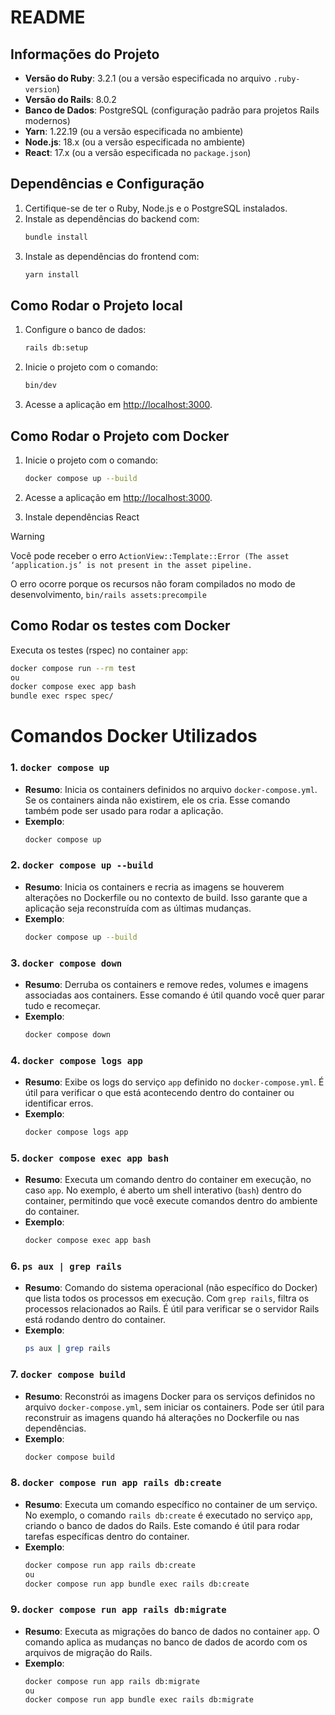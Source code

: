 # README
## Informações do Projeto

- **Versão do Ruby**: 3.2.1 (ou a versão especificada no arquivo `.ruby-version`)
- **Versão do Rails**: 8.0.2
- **Banco de Dados**: PostgreSQL (configuração padrão para projetos Rails modernos)
- **Yarn**: 1.22.19 (ou a versão especificada no ambiente)
- **Node.js**: 18.x (ou a versão especificada no ambiente)
- **React**: 17.x (ou a versão especificada no `package.json`)

## Dependências e Configuração

1. Certifique-se de ter o Ruby, Node.js e o PostgreSQL instalados.
2. Instale as dependências do backend com:
    ```bash
    bundle install
    ```
3. Instale as dependências do frontend com:
    ```bash
    yarn install
    ```

## Como Rodar o Projeto local

1. Configure o banco de dados:
    ```bash
    rails db:setup
    ```
2. Inicie o projeto com o comando:
    ```bash
    bin/dev
    ```
3. Acesse a aplicação em [http://localhost:3000](http://localhost:3000).

## Como Rodar o Projeto com Docker

1. Inicie o projeto com o comando:
    ```bash
    docker compose up --build
    ```
2. Acesse a aplicação em [http://localhost:3000](http://localhost:3000).

3. Instale dependências React

> [!WARNING]
> Você pode receber o erro `ActionView::Template::Error (The asset ‘application.js’ is not present in the asset pipeline.`
>
> O erro ocorre porque os recursos não foram compilados no modo de desenvolvimento, `bin/rails assets:precompile`

## Como Rodar os testes com Docker

Executa os testes (rspec) no container `app`:
  ```bash
  docker compose run --rm test
  ou
  docker compose exec app bash
  bundle exec rspec spec/
  ```

# Comandos Docker Utilizados

### 1. `docker compose up`
- **Resumo**: Inicia os containers definidos no arquivo `docker-compose.yml`. Se os containers ainda não existirem, ele os cria. Esse comando também pode ser usado para rodar a aplicação.
- **Exemplo**: 
  ```bash
  docker compose up
  ```

### 2. `docker compose up --build`
- **Resumo**: Inicia os containers e recria as imagens se houverem alterações no Dockerfile ou no contexto de build. Isso garante que a aplicação seja reconstruída com as últimas mudanças.
- **Exemplo**:
  ```bash
  docker compose up --build
  ```

### 3. `docker compose down`
- **Resumo**: Derruba os containers e remove redes, volumes e imagens associadas aos containers. Esse comando é útil quando você quer parar tudo e recomeçar.
- **Exemplo**:
  ```bash
  docker compose down
  ```

### 4. `docker compose logs app`
- **Resumo**: Exibe os logs do serviço `app` definido no `docker-compose.yml`. É útil para verificar o que está acontecendo dentro do container ou identificar erros.
- **Exemplo**:
  ```bash
  docker compose logs app
  ```

### 5. `docker compose exec app bash`
- **Resumo**: Executa um comando dentro do container em execução, no caso `app`. No exemplo, é aberto um shell interativo (`bash`) dentro do container, permitindo que você execute comandos dentro do ambiente do container.
- **Exemplo**:
  ```bash
  docker compose exec app bash
  ```

### 6. `ps aux | grep rails`
- **Resumo**: Comando do sistema operacional (não específico do Docker) que lista todos os processos em execução. Com `grep rails`, filtra os processos relacionados ao Rails. É útil para verificar se o servidor Rails está rodando dentro do container.
- **Exemplo**:
  ```bash
  ps aux | grep rails
  ```

### 7. `docker compose build`
- **Resumo**: Reconstrói as imagens Docker para os serviços definidos no arquivo `docker-compose.yml`, sem iniciar os containers. Pode ser útil para reconstruir as imagens quando há alterações no Dockerfile ou nas dependências.
- **Exemplo**:
  ```bash
  docker compose build
  ```

### 8. `docker compose run app rails db:create`
- **Resumo**: Executa um comando específico no container de um serviço. No exemplo, o comando `rails db:create` é executado no serviço `app`, criando o banco de dados do Rails. Este comando é útil para rodar tarefas específicas dentro do container.
- **Exemplo**:
  ```bash
  docker compose run app rails db:create
  ou
  docker compose run app bundle exec rails db:create
  ```

### 9. `docker compose run app rails db:migrate`
- **Resumo**: Executa as migrações do banco de dados no container `app`. O comando aplica as mudanças no banco de dados de acordo com os arquivos de migração do Rails.
- **Exemplo**:
  ```bash
  docker compose run app rails db:migrate
  ou
  docker compose run app bundle exec rails db:migrate
  ```

